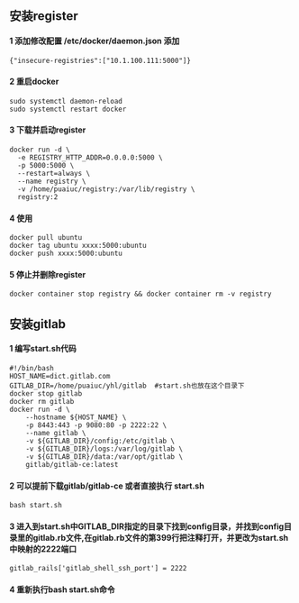 ## 安装register
#### 1 添加修改配置 /etc/docker/daemon.json 添加
`{"insecure-registries":["10.1.100.111:5000"]}`
#### 2 重启docker
```
sudo systemctl daemon-reload
sudo systemctl restart docker
```
#### 3 下载并启动register
```
docker run -d \
  -e REGISTRY_HTTP_ADDR=0.0.0.0:5000 \
  -p 5000:5000 \
  --restart=always \
  --name registry \
  -v /home/puaiuc/registry:/var/lib/registry \
  registry:2

```
#### 4 使用
```
docker pull ubuntu
docker tag ubuntu xxxx:5000:ubuntu
docker push xxxx:5000:ubuntu
```
#### 5 停止并删除register
```
docker container stop registry && docker container rm -v registry
```
## 安装gitlab
#### 1 编写start.sh代码
```
#!/bin/bash
HOST_NAME=dict.gitlab.com
GITLAB_DIR=/home/puaiuc/yhl/gitlab  #start.sh也放在这个目录下
docker stop gitlab
docker rm gitlab
docker run -d \
    --hostname ${HOST_NAME} \
    -p 8443:443 -p 9080:80 -p 2222:22 \
    --name gitlab \
    -v ${GITLAB_DIR}/config:/etc/gitlab \
    -v ${GITLAB_DIR}/logs:/var/log/gitlab \
    -v ${GITLAB_DIR}/data:/var/opt/gitlab \
    gitlab/gitlab-ce:latest

```
#### 2 可以提前下载gitlab/gitlab-ce 或者直接执行 start.sh
`bash start.sh`
#### 3 进入到start.sh中GITLAB_DIR指定的目录下找到config目录，并找到config目录里的gitlab.rb文件,在gitlab.rb文件的第399行把注释打开，并更改为start.sh中映射的2222端口
```
gitlab_rails['gitlab_shell_ssh_port'] = 2222
```
#### 4 重新执行bash start.sh命令
